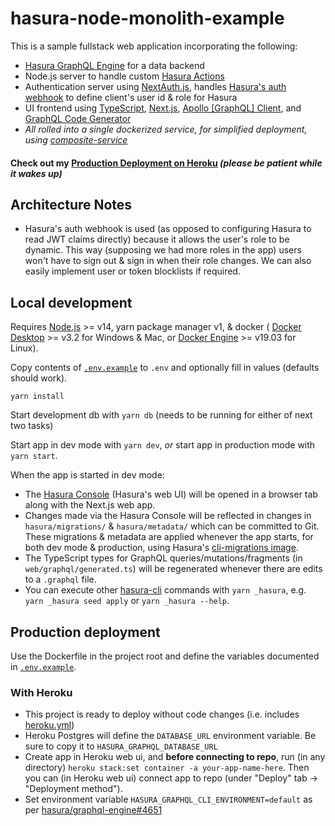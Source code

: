 # hasura-node-monolith-example

This is a sample fullstack web application incorporating the following:

- [Hasura GraphQL Engine](https://hasura.io/docs/latest/graphql/core/index.html) for a data backend
- Node.js server to handle custom [Hasura Actions](https://hasura.io/docs/latest/graphql/core/actions/index.html)
- Authentication server using [NextAuth.js](https://next-auth.js.org/), handles [Hasura's auth webhook](https://hasura.io/docs/latest/graphql/core/auth/authentication/webhook.html#configuring-webhook-mode) to define client's user id & role for Hasura
- UI frontend using [TypeScript](https://www.typescriptlang.org/), [Next.js](https://nextjs.org/), [Apollo \[GraphQL\] Client](https://www.apollographql.com/docs/react/), and [GraphQL Code Generator](https://www.graphql-code-generator.com/)
- _All rolled into a single dockerized service, for simplified deployment, using [composite-service](https://github.com/zenflow/composite-service)_

#### Check out my [Production Deployment on Heroku](https://hasura-node-monolith-example.herokuapp.com/) *(please be patient while it wakes up)*

## Architecture Notes

- Hasura's auth webhook is used (as opposed to configuring Hasura to read JWT claims directly)
  because it allows the user's role to be dynamic.
  This way (supposing we had more roles in the app) users won't have to sign out & sign in when their role changes.
  We can also easily implement user or token blocklists if required.

## Local development

Requires [Node.js](https://nodejs.org/en/) >= v14, yarn package manager v1, & docker ( [Docker Desktop](https://docs.docker.com/desktop/) >= v3.2 for Windows & Mac, or [Docker Engine](https://docs.docker.com/engine/) >= v19.03 for Linux).

Copy contents of [`.env.example`](./.env.example) to `.env` and optionally fill in values (defaults should work).

`yarn install`

Start development db with `yarn db` (needs to be running for either of next two tasks)

Start app in dev mode with `yarn dev`, *or* start app in production mode with `yarn start`.

When the app is started in dev mode:

- The [Hasura Console](https://hasura.io/docs/latest/graphql/core/hasura-cli/hasura_console.html)
(Hasura's web UI) will be opened in a browser tab along with the Next.js web app.
- Changes made via the Hasura Console will be reflected in changes in
`hasura/migrations/` & `hasura/metadata/` which can be committed to Git.
These migrations & metadata are applied whenever the app starts, for both dev mode & production,
using Hasura's [cli-migrations image](https://hasura.io/docs/latest/graphql/core/migrations/advanced/auto-apply-migrations.html).
- The TypeScript types for GraphQL queries/mutations/fragments (in `web/graphql/generated.ts`)
will be regenerated whenever there are edits to a `.graphql` file.
- You can execute other [hasura-cli](https://hasura.io/docs/latest/graphql/core/hasura-cli/index.html)
commands with `yarn _hasura`, e.g. `yarn _hasura seed apply` or `yarn _hasura --help`.

## Production deployment

Use the Dockerfile in the project root
and define the variables documented in [`.env.example`](./.env.example).

### With Heroku

- This project is ready to deploy without code changes (i.e. includes [heroku.yml](./heroku.yml))
- Heroku Postgres will define the `DATABASE_URL` environment variable. Be sure to copy it to `HASURA_GRAPHQL_DATABASE_URL`
- Create app in Heroku web ui, and **before connecting to repo**,
run (in any directory) `heroku stack:set container -a your-app-name-here`.
Then you can (in Heroku web ui) connect app to repo (under "Deploy" tab -> "Deployment method").
- Set environment variable `HASURA_GRAPHQL_CLI_ENVIRONMENT=default` as per
[hasura/graphql-engine#4651](https://github.com/hasura/graphql-engine/issues/4651#issuecomment-623414531)
